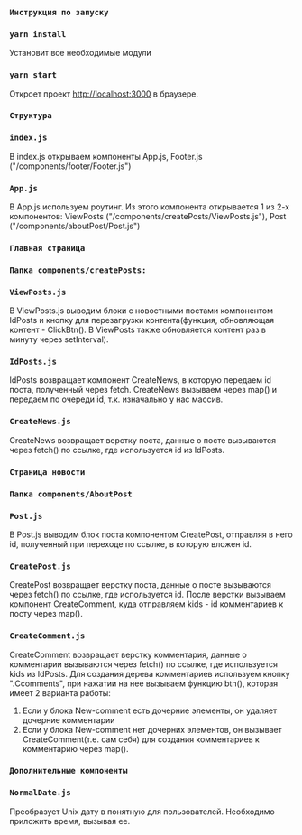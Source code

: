 ### `Инструкция по запуску`
### `yarn install`

Установит все необходимые модули

### `yarn start`

Откроет проект [http://localhost:3000](http://localhost:3000) в браузере.

### `Структура`
### `index.js`

В index.js открываем компоненты App.js, Footer.js ("/components/footer/Footer.js")

### `App.js`

В App.js используем роутинг. Из этого компонента открывается 1 из 2-х компонентов: ViewPosts ("/components/createPosts/ViewPosts.js"), Post ("/components/aboutPost/Post.js")


### `Главная страница`
### `Папка components/createPosts:`
### `ViewPosts.js`

В ViewPosts.js выводим блоки с новостными постами компонентом IdPosts и кнопку для перезагрузки контента(функция, обновляющая контент - ClickBtn(). В ViewPosts также обновляется контент раз в минуту через setInterval). 

### `IdPosts.js`

IdPosts возвращает компонент CreateNews, в которую передаем id поста, полученный через fetch. CreateNews вызываем через map() и передаем по очереди id, т.к. изначально у нас массив.

### `CreateNews.js`

CreateNews возвращает верстку поста, данные о посте вызываются через fetch() по ссылке, где используется id из IdPosts. 

### `Страница новости`
### `Папка components/AboutPost`
### `Post.js`

В Post.js выводим блок поста компонентом CreatePost, отправляя в него id, полученный при переходе по ссылке, в которую вложен id. 

### `CreatePost.js`

CreatePost возвращает верстку поста, данные о посте вызываются через fetch() по ссылке, где используется id. После верстки вызываем компонент CreateComment, куда отправляем kids - id комментариев к посту через map().

### `CreateComment.js`

CreateComment возвращает верстку комментария, данные о комментарии вызываются через fetch() по ссылке, где используется kids из IdPosts. Для создания дерева комментариев используем кнопку ".Ccomments", при нажатии на нее вызываем функцию btn(), которая имеет 2 варианта работы: 
1) Если у блока New-comment есть дочерние элементы, он удаляет дочерние комментарии
2) Если у блока New-comment нет дочерних элементов, он вызывает CreateComment(т.е. сам себя) для создания комментариев к комментарию через map().

### `Дополнительные компоненты`
### `NormalDate.js`

Преобразует Unix дату в понятную для пользователей. Необходимо приложить время, вызывая ее.
